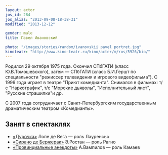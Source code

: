 ```yaml
---
layout: actor
jos_id: 284
jos_alias: "2013-09-08-18-38-31"
modified: "2013-12-12"

gender: male
title: Павел Ивановский

photo: "/images/stories/random/ivanovskii pavel portret.jpg"
kinoteatr: "http://www.kino-teatr.ru/kino/acter/m/ros/5926/bio/"
---
```


Родился 29 октября 1975 года. Окончил СПбГАТИ (класс Ю.В.Томошевского), затем — СПбГАТИ (класс Б.И.Гершт по специальности "режиссер телевидения и игрового видеофильма"). С 1996 года играет в театре "Приют комедианта". Снимался в фильмах: т/с "Наркотрафик", т/с "Морские дьяволы", "Исполнительный лист", "Русские страшилки"и др.

С 2007 года сотрудничает с Санкт-Петербургским государственным драматическим театром «Комедианты».

## Занят в спектаклях

- [«Дурочка»](44-dyrochka.html) Лопе де Вега — роль Лауренсьо
- [«Сирано де Бержерак»](60-sirano-de-bergerak.html) Э.Ростан — роль Рагно
- [«Провинциальные анекдоты»](71-anekdoti.html) А.Вампилов — роль Камаев